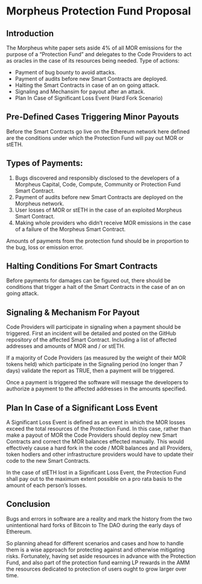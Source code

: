 # Morpheus Protection Fund Proposal

## Introduction
The Morpheus white paper sets aside 4% of all MOR emissions for the purpose of a “Protection Fund” and delegates to the Code Providers to act as oracles in the case of its resources being needed.
Type of actions:
- Payment of bug bounty to avoid attacks.
- Payment of audits before new Smart Contracts are deployed.
- Halting the Smart Contracts in case of an on going attack.
- Signaling and Mechansim for payout after an attack.
- Plan In Case of Significant Loss Event (Hard Fork Scenario)

## Pre-Defined Cases Triggering Minor Payouts
Before the Smart Contracts go live on the Ethereum network here defined are the conditions under which the Protection Fund will pay out MOR or stETH.

## Types of Payments:
1. Bugs discovered and responsibly disclosed to the developers of a Morpheus Capital, Code, Compute, Community or Protection Fund Smart Contract.
2. Payment of audits before new Smart Contracts are deployed on the Morpheus network.
3. User losses of MOR or stETH in the case of an exploited Morpheus Smart Contract.
4. Making whole providers who didn’t receive MOR emissions in the case of a failure of the Morpheus Smart Contract.

Amounts of payments from the protection fund should be in proportion to the bug, loss or emission error.

## Halting Conditions For Smart Contracts
Before payments for damages can be figured out, there should be conditions that trigger a halt of the Smart Contracts in the case of an on going attack.

## Signaling & Mechanism For Payout
Code Providers will participate in signaling when a payment should be triggered. First an incident will be detailed and posted on the GitHub repository of the affected Smart Contract. Including a list of affected addresses and amounts of MOR and / or stETH.

If a majority of Code Providers (as measured by the weight of their MOR tokens held) which participate in the Signaling period (no longer than 7 days) validate the report as TRUE, then a payment will be triggered.

Once a payment is triggered the software will message the developers to authorize a payment to the affected addresses in the amounts specified.

## Plan In Case of a Significant Loss Event
A Significant Loss Event is defined as an event in which the MOR losses exceed the total resources of the Protection Fund. In this case, rather than make a payout of MOR the Code Providers should deploy new Smart Contracts and correct the MOR balances effected manually. This would effectively cause a hard fork in the code / MOR balances and all Providers, token hodlers and other infrastructure providers would have to update their code to the new Smart Contracts.

In the case of stETH lost in a Significant Loss Event, the Protection Fund shall pay out to the maximum extent possible on a pro rata basis to the amount of each person’s losses.

## Conclusion
Bugs and errors in software are a reality and mark the history from the two unintentional hard forks of Bitcoin to The DAO during the early days of Ethereum. 

So planning ahead for different scenarios and cases and how to handle them is a wise approach for protecting against and otherwise mitigating risks. Fortunately, having set aside resources in advance with the Protection Fund, and also part of the protection fund earning LP rewards in the AMM the resources dedicated to protection of users ought to grow larger over time.
